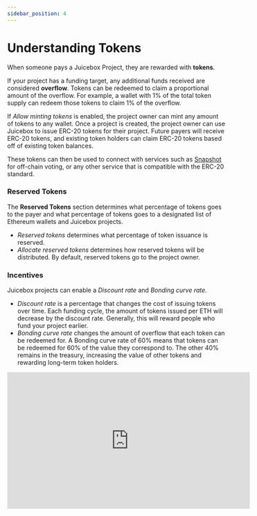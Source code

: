 ```yaml
---
sidebar_position: 4
---
```


# Understanding Tokens

When someone pays a Juicebox Project, they are rewarded with **tokens**.

If your project has a funding target, any additional funds received are considered **overflow**. Tokens can be redeemed to claim a proportional amount of the overflow. For example, a wallet with 1% of the total token supply can redeem those tokens to claim 1% of the overflow.

If _Allow minting tokens_ is enabled, the project owner can mint any amount of tokens to any wallet. Once a project is created, the project owner can use Juicebox to issue ERC-20 tokens for their project. Future payers will receive ERC-20 tokens, and existing token holders can claim ERC-20 tokens based off of existing token balances.

These tokens can then be used to connect with services such as [Snapshot](https://snapshot.org/#/) for off-chain voting, or any other service that is compatible with the ERC-20 standard.

### Reserved Tokens

The **Reserved Tokens** section determines what percentage of tokens goes to the payer and what percentage of tokens goes to a designated list of Ethereum wallets and Juicebox projects.

* _Reserved tokens_ determines what percentage of token issuance is reserved.
* _Allocate reserved tokens_ determines how reserved tokens will be distributed. By default, reserved tokens go to the project owner.

### Incentives

Juicebox projects can enable a _Discount rate_ and _Bonding curve rate._

* _Discount rate_ is a percentage that changes the cost of issuing tokens over time. Each funding cycle, the amount of tokens issued per ETH will decrease by the discount rate. Generally, this will reward people who fund your project earlier.
* _Bonding curve rate_ changes the amount of overflow that each token can be redeemed for. A Bonding curve rate of 60% means that tokens can be redeemed for 60% of the value they correspond to. The other 40% remains in the treasury, increasing the value of other tokens and rewarding long-term token holders.

<iframe width="560" height="315" src="https://www.youtube.com/embed/dxqc3yMqi5M?si=wFR6ywmHzdv0Wrvu" title="YouTube video player" frameborder="0" allow="accelerometer; autoplay; clipboard-write; encrypted-media; gyroscope; picture-in-picture; web-share" allowfullscreen></iframe>
